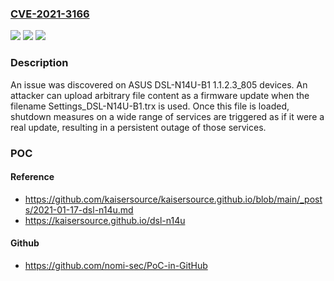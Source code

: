 ### [CVE-2021-3166](https://cve.mitre.org/cgi-bin/cvename.cgi?name=CVE-2021-3166)
![](https://img.shields.io/static/v1?label=Product&message=n%2Fa&color=blue)
![](https://img.shields.io/static/v1?label=Version&message=n%2Fa&color=blue)
![](https://img.shields.io/static/v1?label=Vulnerability&message=n%2Fa&color=brighgreen)

### Description

An issue was discovered on ASUS DSL-N14U-B1 1.1.2.3_805 devices. An attacker can upload arbitrary file content as a firmware update when the filename Settings_DSL-N14U-B1.trx is used. Once this file is loaded, shutdown measures on a wide range of services are triggered as if it were a real update, resulting in a persistent outage of those services.

### POC

#### Reference
- https://github.com/kaisersource/kaisersource.github.io/blob/main/_posts/2021-01-17-dsl-n14u.md
- https://kaisersource.github.io/dsl-n14u

#### Github
- https://github.com/nomi-sec/PoC-in-GitHub

